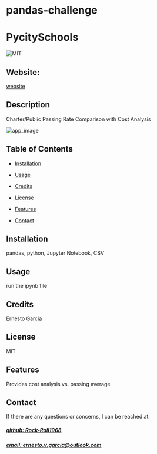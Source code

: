 # pandas-challenge
# PycitySchools
![MIT](https://img.shields.io/badge/License-MIT-blue)

## Website: 
[website](https://github.com/Rock-Roll1968/pandas-challenge)

## Description
Charter/Public Passing Rate Comparison with Cost Analysis 

![app_image](table.png)

## Table of Contents
- [Installation](#installation)
- [Usage](#usage)
- [Credits](#credits)
- [License](#license)
- [Features](#features)

- [Contact](#contact)

## Installation
pandas, python, Jupyter Notebook, CSV

## Usage
run the ipynb file

## Credits
Ernesto Garcia

## License
MIT

## Features
Provides cost analysis vs. passing average



## Contact
If there are any questions or concerns, I can be reached at:
##### [github: Rock-Roll1968](https://github.com/Rock-Roll1968)
##### [email: ernesto.v.garcia@outlook.com](mailto:ernesto.v.garcia@outlook.com)
   